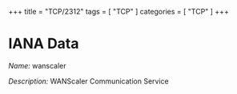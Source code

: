 +++
title = "TCP/2312"
tags = [ "TCP" ]
categories = [ "TCP" ]
+++

# IANA Data

_Name:_ wanscaler

_Description:_ WANScaler Communication Service

